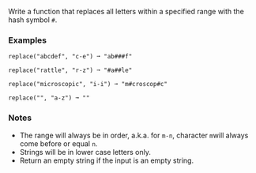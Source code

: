 Write a function that replaces all letters within a specified range with the hash symbol `#`.


### Examples ###
    replace("abcdef", "c-e") ➞ "ab###f"

    replace("rattle", "r-z") ➞ "#a##le"

    replace("microscopic", "i-i") ➞ "m#croscop#c"

    replace("", "a-z") ➞ ""


### Notes ###
*   The range will always be in order, a.k.a. for `m-n`, character `m`will always come before or equal `n`.
*   Strings will be in lower case letters only.
*   Return an empty string if the input is an empty string.